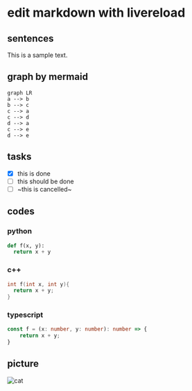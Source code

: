 # edit markdown with livereload

## sentences

This is a sample text.

## graph by mermaid

```mermaid
graph LR
a --> b
b --> c
c --> a
c --> d
d --> a
c --> e
d --> e
```

## tasks

- [x] this is done
- [ ] this should be done
- [ ] ~this is cancelled~

## codes

### python

```python
def f(x, y):
  return x + y
```

### c++

```c++
int f(int x, int y){
  return x + y;
}
```

### typescript

``` typescript
const f = (x: number, y: number): number => {
    return x + y;
}
```

## picture

![cat](./cat2.jpg)
